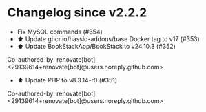 # Changelog since v2.2.2
- Fix MySQL commands (#354) 
- ⬆️ Update ghcr.io/hassio-addons/base Docker tag to v17 (#353) 
- ⬆️ Update BookStackApp/BookStack to v24.10.3 (#352)

Co-authored-by: renovate[bot] <29139614+renovate[bot]@users.noreply.github.com> 
- ⬆️ Update PHP to v8.3.14-r0 (#351)

Co-authored-by: renovate[bot] <29139614+renovate[bot]@users.noreply.github.com> 
